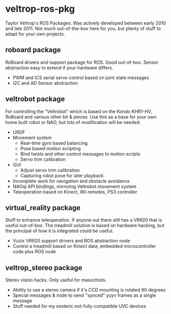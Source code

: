 # veltrop-ros-pkg
Taylor Veltrop's ROS Packages.
Was actively developed between early 2010 and late 2011.
Not much out-of-the-box here for you, but plenty of stuff to adapt for your own projects.

## roboard package
RoBoard drivers and support package for ROS.
Good out-of-box.  Sensor abstraction easy to extend if your hardware differs.
* PWM and ICS serial servo control based on joint state messages
* I2C and AD Sensor abstraction

## veltrobot package
For controlling the "Veltrobot" which is based on the Kondo KHR1-HV, RoBoard and various other bit & pieces.
Use this as a base for your own home built robot or NAO, but lots of modification will be needed.
* URDF
* Movement system
  * Real-time gyro based balancing
  * Pose based motion scripting
  * Bind twists and other control messages to motion scripts
  * Servo trim calibration
* GUI
  * Adjust servo trim calibration
  * Capturing robot pose for later playback
* Incomplete work for navigation and obstacle avoidance
* NAOqi API bindings, mirroring Veltrobot movement system
* Teleoperation based on Kinect, Wii remotes, PS3 controller

## virtual_reality package
Stuff to enhance teleoperation.
If anyone out there still has a VR920 that is useful out-of-box.
The treadmill solution is based on hardware hacking, but the principal of how it is integrated could be useful.
* Vuzix VR920 support drivers and ROS abstraction node
* Control a treadmill based on Kinect data, embedded microcontroller code plus ROS node

## veltrop_stereo package
Stereo vision hacks.  Only useful for masochists.
* Ability to use a stereo camera if it's CCD mounting is rotated 90 degrees
* Special messages & node to send "synced" yuyv frames as a single message 
* Stuff needed for my esoteric not-fully-compatible UVC devices
